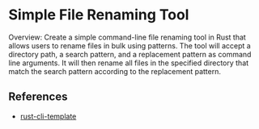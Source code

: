 # Simple File Renaming Tool
Overview:
Create a simple command-line file renaming tool in Rust that allows users to rename files in bulk using patterns. The tool will accept a directory path, a search pattern, and a replacement pattern as command line arguments. It will then rename all files in the specified directory that match the search pattern according to the replacement pattern.

## References

* [rust-cli-template](https://github.com/kbknapp/rust-cli-template)
